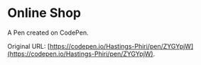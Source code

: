 # Online Shop

A Pen created on CodePen.

Original URL: [https://codepen.io/Hastings-Phiri/pen/ZYGYpjW](https://codepen.io/Hastings-Phiri/pen/ZYGYpjW).

